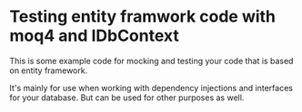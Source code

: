 # Testing entity framwork code with moq4 and IDbContext
This is some example code for mocking and testing your code that is based on entity framework.

It's mainly for use when working with dependency injections and interfaces for your database. But can be used for other purposes as well.